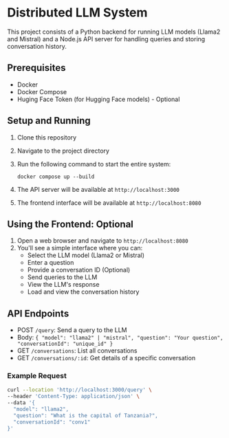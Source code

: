 # Distributed LLM System

This project consists of a Python backend for running LLM models (Llama2 and Mistral) and a Node.js API server for handling queries and storing conversation history.

## Prerequisites

- Docker
- Docker Compose
- Huging Face Token (for Hugging Face models) - Optional
  
## Setup and Running

1. Clone this repository
2. Navigate to the project directory
3. Run the following command to start the entire system:

    `docker compose up --build`

4. The API server will be available at `http://localhost:3000`
5. The frontend interface will be available at `http://localhost:8080`

## Using the Frontend: Optional

1. Open a web browser and navigate to `http://localhost:8080`
2. You'll see a simple interface where you can:
   - Select the LLM model (Llama2 or Mistral)
   - Enter a question
   - Provide a conversation ID (Optional)
   - Send queries to the LLM
   - View the LLM's response
   - Load and view the conversation history

## API Endpoints

- POST `/query`: Send a query to the LLM
- Body: `{ "model": "llama2" | "mistral", "question": "Your question", "conversationId": "unique_id" }`
- GET `/conversations`: List all conversations
- GET `/conversations/:id`: Get details of a specific conversation

### Example Request

```bash
curl --location 'http://localhost:3000/query' \
--header 'Content-Type: application/json' \
--data '{
  "model": "llama2",
  "question": "What is the capital of Tanzania?",
  "conversationId": "conv1"
}'
